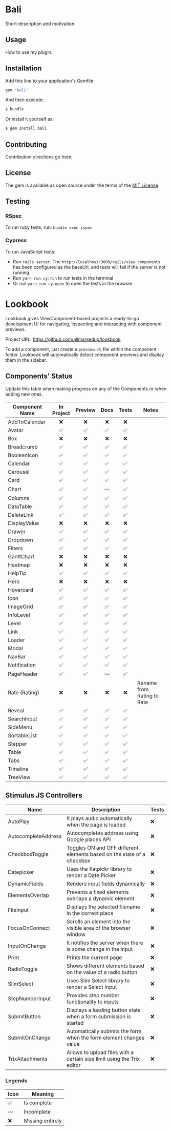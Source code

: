 # Bali

Short description and motivation.

## Usage

How to use my plugin.

## Installation

Add this line to your application's Gemfile:

```ruby
gem "bali"
```

And then execute:

```bash
$ bundle
```

Or install it yourself as:

```bash
$ gem install bali
```

## Contributing

Contribution directions go here.

## License

The gem is available as open source under the terms of the [MIT License](https://opensource.org/licenses/MIT).

## Testing

### RSpec

To run ruby tests, run: `bundle exec rspec`

### Cypress

To run JavaScript tests:

- Run `rails server`. The `http://localhost:3000/rails/view_components` has been configured as the baseUrl, and tests will fail if the server is not running
- Run `yarn run cy:run` to run tests in the terminal
- Or run `yarn run cy:open` to open the tests in the browser

# Lookbook

Lookbook gives ViewComponent-based projects a ready-to-go development UI for navigating, inspecting and interacting with component previews.

Project URL: https://github.com/allmarkedup/lookbook

To add a component, just create a `preview.rb` file within the component folder. Lookbook will automatically detect component previews and display them in the sidebar.

## Components' Status

Update this table when making progress on any of the Components or when adding new ones.

| Component Name |     In Project     |      Preview       |        Docs        |       Tests        | Notes                      |
| -------------- | :----------------: | :----------------: | :----------------: | :----------------: | -------------------------- |
| AddToCalendar  |        :x:         |        :x:         |        :x:         |        :x:         |                            |
| Avatar         | :white_check_mark: | :white_check_mark: | :white_check_mark: | :white_check_mark: |                            |
| Box            |        :x:         |        :x:         |        :x:         |        :x:         |                            |
| Breadcrumb     | :white_check_mark: | :white_check_mark: | :white_check_mark: | :white_check_mark: |                            |
| BooleanIcon    | :white_check_mark: | :white_check_mark: | :white_check_mark: | :white_check_mark: |                            |
| Calendar       | :white_check_mark: | :white_check_mark: | :white_check_mark: | :white_check_mark: |                            |
| Carousel       | :white_check_mark: | :white_check_mark: | :white_check_mark: | :white_check_mark: |                            |
| Card           | :white_check_mark: | :white_check_mark: | :white_check_mark: | :white_check_mark: |                            |
| Chart          | :white_check_mark: | :white_check_mark: |    :wavy_dash:     | :white_check_mark: |                            |
| Columns        | :white_check_mark: | :white_check_mark: | :white_check_mark: | :white_check_mark: |                            |
| DataTable      | :white_check_mark: | :white_check_mark: | :white_check_mark: | :white_check_mark: |                            |
| DeleteLink     | :white_check_mark: | :white_check_mark: | :white_check_mark: | :white_check_mark: |                            |
| DisplayValue   |        :x:         |        :x:         |        :x:         |        :x:         |                            |
| Drawer         | :white_check_mark: | :white_check_mark: | :white_check_mark: | :white_check_mark: |                            |
| Dropdown       | :white_check_mark: | :white_check_mark: | :white_check_mark: | :white_check_mark: |                            |
| Filters        | :white_check_mark: | :white_check_mark: | :white_check_mark: | :white_check_mark: |                            |
| GanttChart     |        :x:         |        :x:         |        :x:         |        :x:         |                            |
| Heatmap        |        :x:         |        :x:         |        :x:         |        :x:         |                            |
| HelpTip        | :white_check_mark: | :white_check_mark: | :white_check_mark: | :white_check_mark: |                            |
| Hero           |        :x:         |        :x:         |        :x:         |        :x:         |                            |
| Hovercard      | :white_check_mark: | :white_check_mark: | :white_check_mark: | :white_check_mark: |                            |
| Icon           | :white_check_mark: | :white_check_mark: | :white_check_mark: | :white_check_mark: |                            |
| ImageGrid      | :white_check_mark: | :white_check_mark: | :white_check_mark: | :white_check_mark: |                            |
| InfoLevel      | :white_check_mark: | :white_check_mark: | :white_check_mark: | :white_check_mark: |                            |
| Level          | :white_check_mark: | :white_check_mark: | :white_check_mark: | :white_check_mark: |                            |
| Link           | :white_check_mark: | :white_check_mark: | :white_check_mark: | :white_check_mark: |                            |
| Loader         | :white_check_mark: | :white_check_mark: | :white_check_mark: | :white_check_mark: |                            |
| Modal          | :white_check_mark: | :white_check_mark: | :white_check_mark: | :white_check_mark: |                            |
| NavBar         | :white_check_mark: | :white_check_mark: | :white_check_mark: | :white_check_mark: |                            |
| Notification   | :white_check_mark: | :white_check_mark: | :white_check_mark: | :white_check_mark: |                            |
| PageHeader     | :white_check_mark: | :white_check_mark: |    :wavy_dash:     | :white_check_mark: |                            |
| Rate (Rating)  |        :x:         |        :x:         |        :x:         |        :x:         | Rename from Rating to Rate |
| Reveal         | :white_check_mark: | :white_check_mark: | :white_check_mark: | :white_check_mark: |                            |
| SearchInput    | :white_check_mark: | :white_check_mark: | :white_check_mark: | :white_check_mark: |                            |
| SideMenu       | :white_check_mark: | :white_check_mark: | :white_check_mark: | :white_check_mark: |                            |
| SortableList   | :white_check_mark: | :white_check_mark: | :white_check_mark: | :white_check_mark: |                            |
| Stepper        | :white_check_mark: | :white_check_mark: | :white_check_mark: | :white_check_mark: |                            |
| Table          | :white_check_mark: | :white_check_mark: | :white_check_mark: | :white_check_mark: |                            |
| Tabs           | :white_check_mark: | :white_check_mark: | :white_check_mark: | :white_check_mark: |                            |
| Timeline       | :white_check_mark: | :white_check_mark: | :white_check_mark: | :white_check_mark: |                            |
| TreeView       | :white_check_mark: | :white_check_mark: | :white_check_mark: | :white_check_mark: |                            |

## Stimulus JS Controllers

| Name                | Description                                                            | Tests |
| ------------------- | ---------------------------------------------------------------------- | ----- |
| AutoPlay            | It plays audio automatically when the page is loaded                   | :x:   |
| AutocompleteAddress | Autocompletes address using Google places API                          | :x:   |
| CheckboxToggle      | Toggles ON and OFF different elements based on the state of a checkbox | :x:   |
| Datepicker          | Uses the flatpickr library to render a Date Picker                     | :x:   |
| DynamicFields       | Renders input fields dynamically                                       | :x:   |
| ElementsOverlap     | Prevents a fixed elements overlaps a dynamic element                   | :x:   |
| FileInput           | Displays the selected filename in the correct place                    | :x:   |
| FocusOnConnect      | Scrolls an element into the visible area of the browser window         | :x:   |
| InputOnChange       | It notifies the server when there is some change in the input          | :x:   |
| Print               | Prints the current page                                                | :x:   |
| RadioToggle         | Shows different elements based on the value of a radio button          | :x:   |
| SlimSelect          | Uses Slim Select library to render a Select Input                      | :x:   |
| StepNumberInput     | Provides step number functionality to inputs                           | :x:   |
| SubmitButton        | Displays a loading button state when a form submission is started      | :x:   |
| SubmitOnChange      | Automatically submits the form when the form element changes value     | :x:   |
| TrixAttachments     | Allows to upload files with a certain size limit using the Trix editor | :x:   |

### Legends

| Icon               | Meaning          |
| ------------------ | ---------------- |
| :white_check_mark: | Is complete      |
| :wavy_dash:        | Incomplete       |
| :x:                | Missing entirely |
